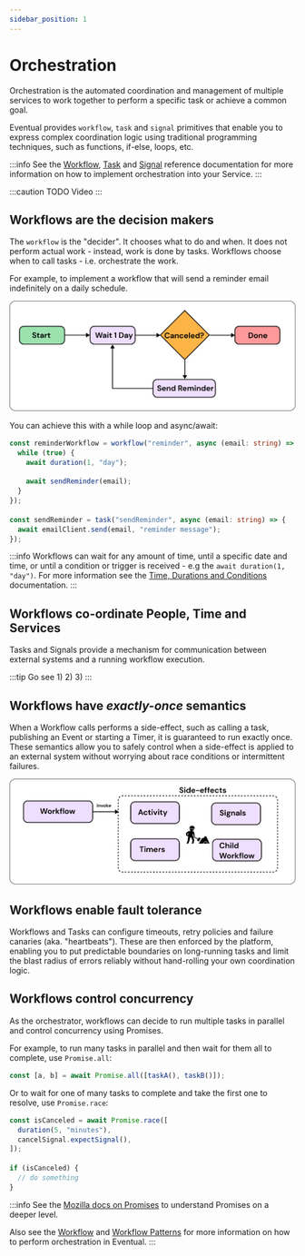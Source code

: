 ```yaml
---
sidebar_position: 1
---
```


# Orchestration

Orchestration is the automated coordination and management of multiple services to work together to perform a specific task or achieve a common goal.

Eventual provides `workflow`, `task` and `signal` primitives that enable you to express complex coordination logic using traditional programming techniques, such as functions, if-else, loops, etc.

:::info
See the [Workflow](../reference/orchestration/workflow.md), [Task](../reference/orchestration/task.md) and [Signal](../reference/orchestration//signal.md) reference documentation for more information on how to implement orchestration into your Service.
:::

:::caution TODO
Video
:::

## Workflows are the decision makers

The `workflow` is the "decider". It chooses what to do and when. It does not perform actual work - instead, work is done by tasks. Workflows choose when to call tasks - i.e. orchestrate the work.

For example, to implement a workflow that will send a reminder email indefinitely on a daily schedule.

![](./making-decision.png)

You can achieve this with a while loop and async/await:

```ts
const reminderWorkflow = workflow("reminder", async (email: string) => {
  while (true) {
    await duration(1, "day");

    await sendReminder(email);
  }
});

const sendReminder = task("sendReminder", async (email: string) => {
  await emailClient.send(email, "reminder message");
});
```

:::info
Workflows can wait for any amount of time, until a specific date and time, or until a condition or trigger is received - e.g the `await duration(1, "day")`. For more information see the [Time, Durations and Conditions](../reference/orchestration/workflow.md#time-durations-and-conditions) documentation.
:::

## Workflows co-ordinate People, Time and Services

Tasks and Signals provide a mechanism for communication between external systems and a running workflow execution.

:::tip
Go see 1) 2) 3)
:::

## Workflows have _exactly-once_ semantics

When a Workflow calls performs a side-effect, such as calling a task, publishing an Event or starting a Timer, it is guaranteed to run exactly once. These semantics allow you to safely control when a side-effect is applied to an external system without worrying about race conditions or intermittent failures.

![](./side-effects.png)

## Workflows enable fault tolerance

Workflows and Tasks can configure timeouts, retry policies and failure canaries (aka. "heartbeats"). These are then enforced by the platform, enabling you to put predictable boundaries on long-running tasks and limit the blast radius of errors reliably without hand-rolling your own coordination logic.

## Workflows control concurrency

As the orchestrator, workflows can decide to run multiple tasks in parallel and control concurrency using Promises.

For example, to run many tasks in parallel and then wait for them all to complete, use `Promise.all`:

```ts
const [a, b] = await Promise.all([taskA(), taskB()]);
```

Or to wait for one of many tasks to complete and take the first one to resolve, use `Promise.race`:

```ts
const isCanceled = await Promise.race([
  duration(5, "minutes"),
  cancelSignal.expectSignal(),
]);

if (isCanceled) {
  // do something
}
```

:::info
See the [Mozilla docs on Promises](https://developer.mozilla.org/en-US/docs/Web/JavaScript/Reference/Global_Objects/Promise) to understand Promises on a deeper level.

Also see the [Workflow](../reference/orchestration/workflow.md) and [Workflow Patterns](../reference/orchestration/patterns/index.md) for more information on how to perform orchestration in Eventual.
:::
